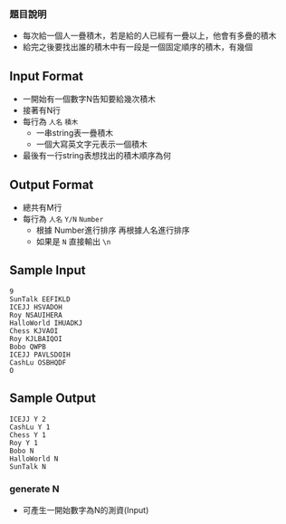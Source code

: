 ### 題目說明

* 每次給一個人一疊積木，若是給的人已經有一疊以上，他會有多疊的積木
* 給完之後要找出誰的積木中有一段是一個固定順序的積木，有幾個

## Input Format
* 一開始有一個數字N告知要給幾次積木
* 接著有N行
* 每行為 `人名` `積木`
    * 一串string表一疊積木
    * 一個大寫英文字元表示一個積木
* 最後有一行string表想找出的積木順序為何

## Output Format

* 總共有M行
* 每行為 `人名` `Y/N` `Number`
    * 根據 Number進行排序 再根據人名進行排序
    * 如果是 `N` 直接輸出 `\n` 

## Sample Input
```
9
SunTalk EEFIKLD
ICEJJ HSVADOH
Roy NSAUIHERA
HalloWorld IHUADKJ
Chess KJVAOI
Roy KJLBAIQOI
Bobo QWPB
ICEJJ PAVLSDOIH
CashLu OSBHQDF
O

```
## Sample Output
```
ICEJJ Y 2
CashLu Y 1
Chess Y 1
Roy Y 1
Bobo N
HalloWorld N
SunTalk N

```
### generate N
* 可產生一開始數字為N的測資(Input)
